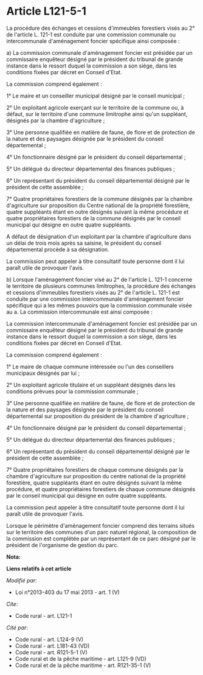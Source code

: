 # Article L121-5-1

La procédure des échanges et cessions d'immeubles forestiers visés au 2° de l'article L. 121-1 est conduite par une
commission communale ou intercommunale d'aménagement foncier spécifique ainsi composée : 

a) La commission communale d'aménagement foncier est présidée par un commissaire enquêteur désigné par le président du
tribunal de grande instance dans le ressort duquel la commission a son siège, dans les conditions fixées par décret en
Conseil d'Etat. 

La commission comprend également : 

1° Le maire et un conseiller municipal désigné par le conseil municipal ; 

2° Un exploitant agricole exerçant sur le territoire de la commune ou, à défaut, sur le territoire d'une commune limitrophe
ainsi qu'un suppléant, désignés par la chambre d'agriculture ; 

3° Une personne qualifiée en matière de faune, de flore et de protection de la nature et des paysages désignée par le
président du conseil départemental  ; 

4° Un fonctionnaire désigné par le président du conseil départemental  ; 

5° Un délégué du directeur départemental des finances publiques ; 

6° Un représentant du président du conseil départemental  désigné par le président de cette assemblée ; 

7° Quatre propriétaires forestiers de la commune désignés par la chambre d'agriculture sur proposition du Centre national de
la propriété forestière, quatre suppléants étant en outre désignés suivant la même procédure et quatre propriétaires
forestiers de la commune désignés par le conseil municipal qui désigne en outre quatre suppléants. 

A défaut de désignation d'un exploitant par la chambre d'agriculture dans un délai de trois mois après sa saisine, le
président du conseil départemental  procède à sa désignation. 

La commission peut appeler à titre consultatif toute personne dont il lui paraît utile de provoquer l'avis. 

b) Lorsque l'aménagement foncier visé au 2° de l'article L. 121-1 concerne le territoire de plusieurs communes limitrophes,
la procédure des échanges et cessions d'immeubles forestiers visés au 2° de l'article L. 121-1 est conduite par une
commission intercommunale d'aménagement foncier spécifique qui a les mêmes pouvoirs que la commission communale visée au a.
La commission intercommunale est ainsi composée : 

La commission intercommunale d'aménagement foncier est présidée par un commissaire enquêteur désigné par le président du
tribunal de grande instance dans le ressort duquel la commission a son siège, dans les conditions fixées par décret en
Conseil d'Etat. 

La commission comprend également : 

1° Le maire de chaque commune intéressée ou l'un des conseillers municipaux désignés par lui ; 

2° Un exploitant agricole titulaire et un suppléant désignés dans les conditions prévues pour la commission communale ; 

3° Une personne qualifiée en matière de faune, de flore et de protection de la nature et des paysages désignée par le
président du conseil départemental  sur proposition du président de la chambre d'agriculture ; 

4° Un fonctionnaire désigné par le président du conseil départemental  ; 

5° Un délégué du directeur départemental des finances publiques ; 

6° Un représentant du président du conseil départemental  désigné par le président de cette assemblée ; 

7° Quatre propriétaires forestiers de chaque commune désignés par la chambre d'agriculture sur proposition du centre national
de la propriété forestière, quatre suppléants étant en outre désignés suivant la même procédure, et quatre propriétaires
forestiers de chaque commune désignés par le conseil municipal qui désigne en outre quatre suppléants. 

La commission peut appeler à titre consultatif toute personne dont il lui paraît utile de provoquer l'avis. 

Lorsque le périmètre d'aménagement foncier comprend des terrains situés sur le territoire des communes d'un parc naturel
régional, la composition de la commission est complétée par un représentant de ce parc désigné par le président de
l'organisme de gestion du parc.

**Nota:**



**Liens relatifs à cet article**

_Modifié par_:

  - Loi n°2013-403 du 17 mai 2013 - art. 1 (V)

_Cite_:

  - Code rural - art. L121-1

_Cité par_:

  - Code rural - art. L124-9 (V)
  - Code rural - art. L181-43 (VD)
  - Code rural - art. R121-5-1 (V)
  - Code rural et de la pêche maritime - art. L121-9 (VD)
  - Code rural et de la pêche maritime - art. R121-35-1 (V)
